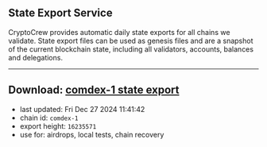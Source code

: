 ## State Export Service
CryptoCrew provides automatic daily state exports for all chains we validate. State export files can be used as genesis files and are a snapshot of the current blockchain state, including all validators, accounts, balances and delegations.

---
**Download: [comdex-1 state export](https://dl-eu2.ccvalidators.com/SERVICE/comdex/comdex-1_export_16235571.json)**
---

- last updated: Fri Dec 27 2024 11:41:42
- chain id: `comdex-1`
- export height: `16235571`
- use for: airdrops, local tests, chain recovery
